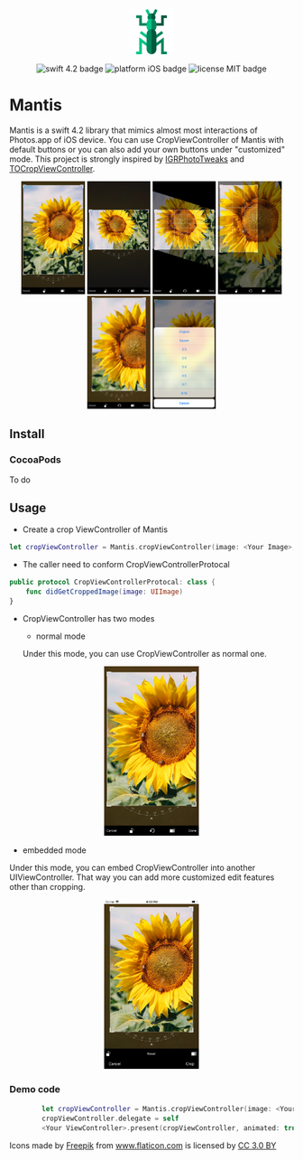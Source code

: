 <p align="center">
    <img src="logo.png" height="80" max-width="90%" alt="Mantis" />
</p>

<p align="center">
    <img src="https://img.shields.io/badge/swift-4.2-orange.svg" alt="swift 4.2 badge" />
    <img src="https://img.shields.io/badge/platform-iOS-lightgrey.svg" alt="platform iOS badge" />
    <img src="https://img.shields.io/badge/license-MIT-black.svg" alt="license MIT badge" />   
</p>

# Mantis

   Mantis is a swift 4.2 library that mimics almost most interactions of Photos.app of iOS device. You can use CropViewController of Mantis with default buttons or you can also add your own buttons under "customized" mode. 
This project is strongly inspired by [IGRPhotoTweaks](https://github.com/IGRSoft/IGRPhotoTweaks) and [TOCropViewController](https://github.com/TimOliver/TOCropViewController).

<p align="center">
    <img src="Images/p1.png" height="200" alt="Mantis" />
    <img src="Images/p2.png" height="200" alt="Mantis" />
    <img src="Images/p3.png" height="200" alt="Mantis" />
    <img src="Images/p4.png" height="200" alt="Mantis" />
    <img src="Images/p5.png" height="200" alt="Mantis" />
    <img src="Images/p6.png" height="200" alt="Mantis" />
</p>

## Install

### CocoaPods

To do

## Usage

* Create a crop ViewController of Mantis

```swift
let cropViewController = Mantis.cropViewController(image: <Your Image>, mode: .normal)
```

* The caller need to conform CropViewControllerProtocal
```swift
public protocol CropViewControllerProtocal: class {
    func didGetCroppedImage(image: UIImage)
}
```

* CropViewController has two modes

  * normal mode

  Under this mode, you can use CropViewController as normal one.
<p align="center">
    <img src="Images/Screen Shot.png" height="300" alt="Mantis" />
</p>

  
  * embedded mode
  
  Under this mode, you can embed CropViewController into another UIViewController. That way you can add more customized edit features other than cropping.

<p align="center">
    <img src="Images/embedded.png" height="300" alt="Mantis" />
</p>

### Demo code

```swift
        let cropViewController = Mantis.cropViewController(image: <Your Image>, mode: .normal)
        cropViewController.delegate = self
        <Your ViewController>.present(cropViewController, animated: true)
```

<div>Icons made by <a href="https://www.freepik.com" title="Freepik">Freepik</a> from <a href="https://www.flaticon.com/" title="Flaticon">www.flaticon.com</a> is licensed by <a href="http://creativecommons.org/licenses/by/3.0/" title="Creative Commons BY 3.0" target="_blank">CC 3.0 BY</a></div>


